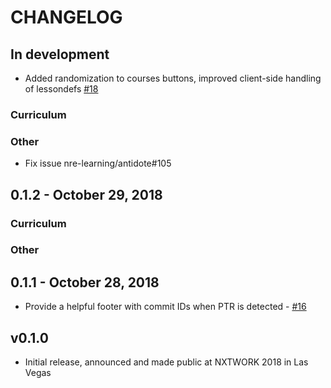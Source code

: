 # CHANGELOG

## In development

* Added randomization to courses buttons, improved client-side handling of lessondefs [#18](https://github.com/nre-learning/antidote-web/pull/18)

### Curriculum

### Other

* Fix issue nre-learning/antidote#105

## 0.1.2 - October 29, 2018

### Curriculum

### Other


## 0.1.1 - October 28, 2018

* Provide a helpful footer with commit IDs when PTR is detected - [#16](https://github.com/nre-learning/antidote-web/pull/16)

## v0.1.0

- Initial release, announced and made public at NXTWORK 2018 in Las Vegas
